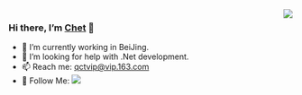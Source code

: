 <img align="right" src="https://github-readme-stats.vercel.app/api?username=qiect&show_icons=true">

### Hi there, I’m [Chet](https://github.com/qiect) 👋 
- 🔭 I’m currently working in BeiJing.
- 🤔 I’m looking for help with .Net development.
- 📫 Reach me: [qctvip@vip.163.com](mailto:qctvip@vip.163.com)
- 👏 Follow Me: [![](https://img.shields.io/github/followers/qiect?label=follow%20me&style=social)](https://github.com/qiect/)



